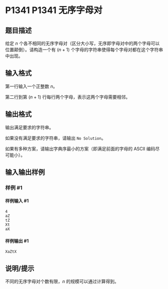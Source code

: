 # P1341 P1341 无序字母对

## 题目描述

给定 $n$ 个各不相同的无序字母对（区分大小写，无序即字母对中的两个字母可以位置颠倒）。请构造一个有 $(n+1)$ 个字母的字符串使得每个字母对都在这个字符串中出现。

## 输入格式

第一行输入一个正整数 $n$。

第二行到第 $(n+1)$ 行每行两个字母，表示这两个字母需要相邻。

## 输出格式

输出满足要求的字符串。

如果没有满足要求的字符串，请输出 `No Solution`。

如果有多种方案，请输出字典序最小的方案（即满足前面的字母的 ASCII 编码尽可能小）。

## 输入输出样例

### 样例 #1

#### 样例输入 #1

```
4
aZ
tZ
Xt
aX
```

#### 样例输出 #1

```
XaZtX
```

## 说明/提示

不同的无序字母对个数有限，$n$ 的规模可以通过计算得到。
